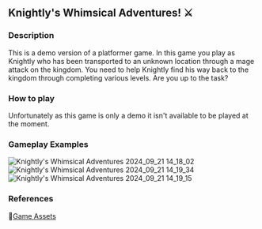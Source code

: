 ## Knightly's Whimsical Adventures! ⚔
### Description 
This is a demo version of a platformer game. In this game you play as Knightly who has been transported to an unknown location through a mage attack on the kingdom. You need to help Knightly find his way back to the kingdom through completing various levels. Are you up to the task?<br/>

### How to play
Unfortunately as this game is only a demo it isn't available to be played at the moment. 

### Gameplay Examples
![Knightly's Whimsical Adventures 2024_09_21 14_18_02](https://github.com/user-attachments/assets/d2260635-d67c-4c87-8ef0-c14ef76b2c63)
![Knightly's Whimsical Adventures 2024_09_21 14_19_34](https://github.com/user-attachments/assets/b4784bf6-0d3e-48e4-8928-6ff4bff2c79b)
![Knightly's Whimsical Adventures 2024_09_21 14_19_15](https://github.com/user-attachments/assets/af1af347-662a-4b86-b04f-6c4e6265206d)

### References 
🌷[Game Assets](https://brackeysgames.itch.io/brackeys-platformer-bundle)
